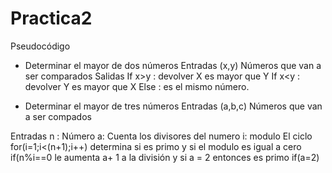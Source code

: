 # Practica2
Pseudocódigo
- Determinar el mayor de dos números
Entradas 
(x,y) Números que van a ser comparados 
 Salidas 
If x>y : devolver X es mayor que Y
If x<y : devolver Y es mayor que X
Else : es el mismo número.

- Determinar el mayor de tres números
Entradas
(a,b,c) Números que van a ser compados 


  
 Entradas
  n : Número
  a: Cuenta los divisores del numero 
  i: modulo 
  El ciclo  for(i=1;i<(n+1);i++)  determina si es primo y si el modulo es igual a cero   if(n%i==0 le aumenta a+ 1 a la división y si a = 2 entonces es primo  if(a=2)






